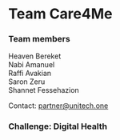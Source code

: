 
# Team Care4Me 

### Team members
Heaven Bereket<br>
Nabi Amanuel<br>
Raffi Avakian<br>
Saron Zeru<br>
Shannet Fessehazion<br>

Contact: partner@unitech.one

### Challenge: Digital Health 



